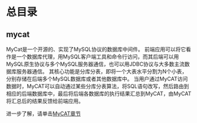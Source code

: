 # 总目录

## mycat
MyCat是一个开源的、实现了MySQL协议的数据库中间件。
前端应用可以将它看作是一个数据库代理，用MySQL客户端工具和命令行访问，而其后端可以用MySQL原生协议与多个MySQL服务器通信，也可以用JDBC协议与大多数主流数据库服务器通信。
其核心功能是分库分表，即将一个大表水平分割为N个小表，分别存储在后端多个MySQL数据库或者其他数据库中。
当用户通过MyCAT访问数据时，MyCAT可以自动通过某些分库分表算法，将SQL语句改写，然后路由到相应的后端数据库中，最后将后端各数据库的执行结果汇总到MyCAT，由MyCAT将汇总后的结果反馈给前端应用。


进一步了解，请单击[MyCAT章节](mycat/README.md)

